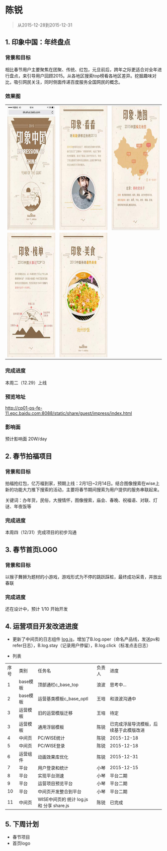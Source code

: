 # 陈锐

> 从2015-12-28到2015-12-31

## 1. 印象中国：年终盘点
### 背景和目标
相比春节用户主要聚焦在团聚、传统、红包，元旦前后，跨年之际更适合对全年进行盘点，来引导用户回顾2015。从各地区搜索top榜看各地区差异。挖掘趣味对比，吸引网民关注，同时侧面传递百度服务全国网民的概念。

### 效果图

<table algin="center">
    <tr>
        <td ><img src="../2015-12-18/img/chenrui09/100001970493987.jpg" width="285px" height="400px"></td>
        <td ><img src="../2015-12-18/img/chenrui09/100002501112498.jpg" width="285px"   height="400px"></td>
        <td ><img src="../2015-12-18/img/chenrui09/100003003972527.jpg" width="285px" height="400px"></td>
    </tr>
    <tr>
        <td ><img src="../2015-12-18/img/chenrui09/100003346473424.jpg" width="285px" height="400px"></td>
        <td ><img src="../2015-12-18/img/chenrui09/10000285959996.jpg" width="285px"   height="400px"></td>
    </tr>  
</table>

### 完成进度
本周二（12.29）上线

### 预览地址
http://cp01-ps-fe-11.epc.baidu.com:8088/static/share/guest/impress/index.html

### 影响面
预计影响面 20W/day


## 2. 春节拍福项目
### 背景和目标
拍福抢红包，亿万福到家，预期上线：2月1日~2月14日。结合图像搜索在wise上新的功能大力推下搜索的活动，主要将春节期间搜索为用户提供的服务串联起来。

关键词：办年货，民俗，大搜情怀，图像搜索，庙会、春晚、祝福语、对联、灯谜、年夜饭等

### 完成进度
本周四（12/31）完成项目的初步沟通

## 3. 春节首页LOGO

### 背景和目标
以猴子舞狮为题材的小游戏，游戏形式为不停的跳跃踩桩，最终成功采青，并放出春联

### 完成进度
还在设计中，预计 1/10 开始开发


## 4. 运营项目开发改进进度

- 更新了中间页的日志组件 [log.js](http://cp01-ps-fe-11.epc.baidu.com:8088/static/share/guest/log.js)，增加了B.log.oper（命名产品线，发送pv和refer日志），B.log.stay（记录用户停留），B.log.click（标准点击日志）

- 列表

<table>
    <tr>
        <td>序号</td><td>类别</td><td>任务名</td><td>负责人</td><td>进度</td>
    </tr>
    <tr>
        <td>1</td><td>base模板</td><td>顶部通栏c_base_top</td><td>浪波</td><td>思考中...</td>
    </tr>
    <tr>
        <td>2</td><td>base模板</td><td>运营基类模板c_base_optl</td><td>王培</td><td>和浪波沟通中</td>
    </tr>
    <tr>
        <td>3</td><td>运营模板</td><td>旧的运营模版迁移</td><td>王培</td><td>待定</td>
    </tr>
    <tr>
        <td>3</td><td>运营模板</td><td>通用浮层模板</td><td>陈锐</td><td>已完成浮层导流模板，后续基于此模版改进</td>
    </tr>
    <tr>
        <td>4</td><td>中间页</td><td>PC/WISE统计</td><td>陈锐</td><td>2015-12-18</td>
    </tr>
    <tr>
        <td>5</td><td>中间页</td><td>PC/WISE登录</td><td>陈锐</td><td>2015-12-18</td>
    </tr>
    <tr>
        <td>6</td><td>运营组件</td><td>动画效果库优化</td><td>陈锐</td><td>2015-12-31</td>
    </tr>
    <tr>
        <td>7</td><td>平台</td><td>用户登录和统计</td><td>小琴</td><td>2015-12-15</td>
    </tr>
    <tr>
        <td>8</td><td>平台</td><td>实现平台测速</td><td>小琴</td><td>平台二期</td>
    </tr>
    <tr>
        <td>9</td><td>平台</td><td>运营项目预览平台</td><td>小琴</td><td>平台二期</td>
    </tr>
    <tr>
        <td>10</td><td>平台</td><td>中间页开发整合到平台</td><td>小琴</td><td>平台二期</td>
    </tr>
    <tr>
        <td>11</td><td>中间页</td><td>WISE中间页的 统计 log.js 和 分享 share.js</td><td>陈锐</td><td>已完成</td>
    </tr>
</table>

## 5. 下周计划
- 春节项目
- 首页logo


